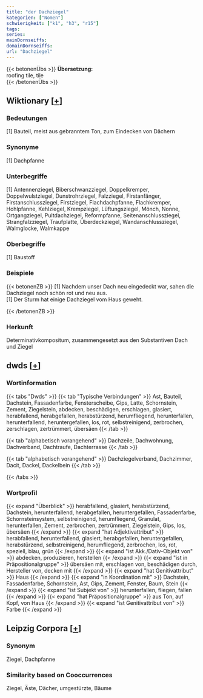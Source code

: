 ```yaml
---
title: "der Dachziegel"
kategorien: ["Nomen"]
schwierigkeit: ["k1", "h3", "r15"]
tags:
series:
mainDornseiffs:
domainDornseiffs:
url: "Dachziegel"
---
```


{{< betonenÜbs >}}
**Übersetzung:**  
roofing tile, tile  
{{< /betonenÜbs >}}

## Wiktionary [[+](https://de.wiktionary.org/wiki/Dachziegel)]

### Bedeutungen
[1] Bauteil, meist aus gebranntem Ton, zum Eindecken von Dächern  

### Synonyme
[1] Dachpfanne  

### Unterbegriffe
[1] Antennenziegel, Biberschwanzziegel, Doppelkremper, Doppelwulstziegel, Dunstrohrziegel, Falzziegel, Firstanfänger, Firstanschlussziegel, Firstziegel, Flachdachpfanne, Flachkremper, Hohlpfanne, Kehlziegel, Krempziegel, Lüftungsziegel, Mönch, Nonne, Ortgangziegel, Pultdachziegel, Reformpfanne, Seitenanschlussziegel, Strangfalzziegel, Traufplatte, Überdeckziegel, Wandanschlussziegel, Walmglocke, Walmkappe  

### Oberbegriffe
[1] Baustoff  

### Beispiele
{{< betonenZB >}}
[1] Nachdem unser Dach neu eingedeckt war, sahen die Dachziegel noch schön rot und neu aus.  
[1] Der Sturm hat einige Dachziegel vom Haus geweht.  

{{< /betonenZB >}}
### Herkunft
Determinativkompositum, zusammengesetzt aus den Substantiven Dach und Ziegel  



## dwds [[+](https://www.dwds.de/wb/Dachziegel)]

### Wortinformation
{{< tabs "Dwds" >}}
{{< tab "Typische Verbindungen" >}}
Ast, Bauteil, Dachstein, Fassadenfarbe, Fensterscheibe, Gips, Latte, Schornstein, Zement, Ziegelstein, abdecken, beschädigen, erschlagen, glasiert, herabfallend, herabgefallen, herabstürzend, herumfliegend, herunterfallen, herunterfallend, heruntergefallen, los, rot, selbstreinigend, zerbrochen, zerschlagen, zertrümmert, übersäen
{{< /tab >}}

{{< tab "alphabetisch vorangehend" >}}
Dachzeile, Dachwohnung, Dachverband, Dachtraufe, Dachterrasse
{{< /tab >}}

{{< tab "alphabetisch vorangehend" >}}
Dachziegelverband, Dachzimmer, Dacit, Dackel, Dackelbein
{{< /tab >}}

{{< /tabs >}}

### Wortprofil
{{< expand "Überblick" >}} herabfallend, glasiert, herabstürzend, Dachstein, herunterfallend, herabgefallen, heruntergefallen, Fassadenfarbe, Schornsteinsystem, selbstreinigend, herumfliegend, Granulat, herunterfallen, Zement, zerbrochen, zertrümmert, Ziegelstein, Gips, los, übersäen {{< /expand >}}
{{< expand "hat Adjektivattribut" >}} herabfallend, herunterfallend, glasiert, herabgefallen, heruntergefallen, herabstürzend, selbstreinigend, herumfliegend, zerbrochen, los, rot, speziell, blau, grün {{< /expand >}}
{{< expand "ist Akk./Dativ-Objekt von" >}} abdecken, produzieren, herstellen {{< /expand >}}
{{< expand "ist in Präpositionalgruppe" >}} übersäen mit, erschlagen von, beschädigen durch, Hersteller von, decken mit {{< /expand >}}
{{< expand "hat Genitivattribut" >}} Haus {{< /expand >}}
{{< expand "in Koordination mit" >}} Dachstein, Fassadenfarbe, Schornstein, Ast, Gips, Zement, Fenster, Baum, Stein {{< /expand >}}
{{< expand "ist Subjekt von" >}} herunterfallen, fliegen, fallen {{< /expand >}}
{{< expand "hat Präpositionalgruppe" >}} aus Ton, auf Kopf, von Haus {{< /expand >}}
{{< expand "ist Genitivattribut von" >}} Farbe {{< /expand >}}

## Leipzig Corpora [[+](https://corpora.uni-leipzig.de/en/res?word=Dachziegel&corpusId=deu_newscrawl-public_2018)]


### Synonym
Ziegel, Dachpfanne


### Similarity based on Cooccurrences
Ziegel, Äste, Dächer, umgestürzte, Bäume

